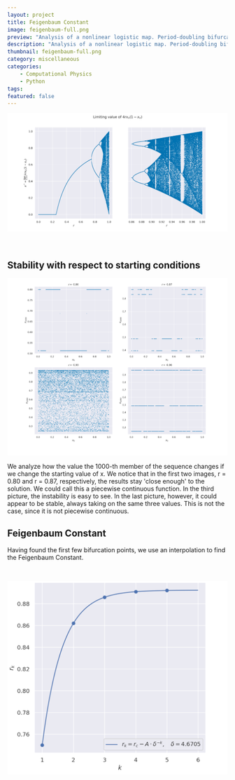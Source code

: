 ```yaml
---
layout: project
title: Feigenbaum Constant
image: feigenbaum-full.png
preview: "Analysis of a nonlinear logistic map. Period-doubling bifurcation points. Transition into chaos. Finding the Feigenbaum constant."
description: "Analysis of a nonlinear logistic map. Period-doubling bifurcation points. Transition into chaos. Finding the Feigenbaum constant."
thumbnail: feigenbaum-full.png
category: miscellaneous
categories: 
    - Computational Physics
    - Python
tags:
featured: false
---
```


![huge](/images/feigenbaum.png)

<br/>

## Stability with respect to starting conditions

![huge](/images/feigenbaum-stability.png)

We analyze how the value the 1000-th member of the sequence changes if we change the starting value of x. We notice that in the first two images, r = 0.80 and r = 0.87, respectively, the results stay 'close enough' to the solution. We could call this a piecewise continuous function. In the third picture, the instability is easy to see. In the last picture, however, it could appear to be stable, always taking on the same three values. This is not the case, since it is not piecewise continuous.

## Feigenbaum Constant

Having found the first few bifurcation points, we use an interpolation to find the Feigenbaum Constant.

<br/>

![huge](/images/feigenbaum-constant.png)

